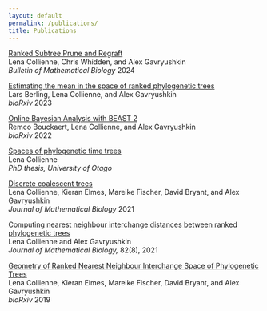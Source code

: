 ```yaml
---
layout: default
permalink: /publications/
title: Publications
---
```


[Ranked Subtree Prune and Regraft](https://link.springer.com/article/10.1007/s11538-023-01244-2)<br>
Lena Collienne, Chris Whidden, and Alex Gavryushkin<br>
*Bulletin of Mathematical Biology* 2024<br>

[Estimating the mean in the space of ranked phylogenetic trees](https://doi.org/10.1101/2023.05.08.539790)<br>
Lars Berling, Lena Collienne, and Alex Gavryushkin<br>
*bioRxiv* 2023<br>

[Online Bayesian Analysis with BEAST 2](https://doi.org/10.1101/2022.05.03.490538)  
Remco Bouckaert, Lena Collienne, and Alex Gavryushkin<br>
  *bioRxiv* 2022<br>

[Spaces of phylogenetic time trees](https://ourarchive.otago.ac.nz/bitstream/handle/10523/12606/CollienneLena2021PhD.pdf?sequence=1&isAllowed=y)<br>
  Lena Collienne<br>
  *PhD thesis, University of Otago*

[Discrete coalescent trees](https://link.springer.com/article/10.1007/s00285-021-01685-0)<br>
  Lena Collienne, Kieran Elmes, Mareike Fischer, David Bryant, and Alex Gavryushkin<br>
  *Journal of Mathematical Biology* 2021<br>

[Computing nearest neighbour interchange distances between ranked phylogenetic trees](https://doi.org/10.1007/s00285-021-01567-5)<br>
  Lena Collienne and Alex Gavryushkin<br>
  *Journal of Mathematical Biology,* 82(8), 2021<br>

[Geometry of Ranked Nearest Neighbour Interchange Space of Phylogenetic Trees](http://dx.doi.org/10.1101/2019.12.19.883603)  
Lena Collienne, Kieran Elmes, Mareike Fischer, David Bryant, and Alex Gavryushkin<br>
  *bioRxiv* 2019<br>
